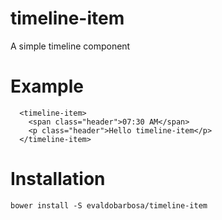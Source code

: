 # timeline-item

A simple timeline component

Example
===

```
  <timeline-item>
    <span class="header">07:30 AM</span>
    <p class="header">Hello timeline-item</p>
  </timeline-item>
```

Installation
===

```
bower install -S evaldobarbosa/timeline-item
```
